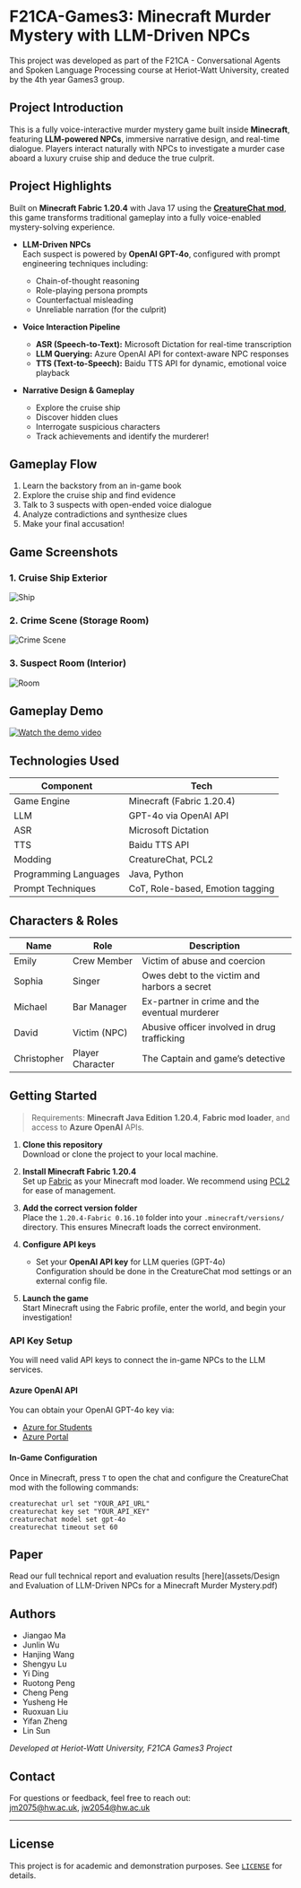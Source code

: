 # F21CA-Games3: Minecraft Murder Mystery with LLM-Driven NPCs

This project was developed as part of the F21CA - Conversational Agents and Spoken Language Processing course at Heriot-Watt University, created by the 4th year Games3 group.

## Project Introduction

This is a fully voice-interactive murder mystery game built inside **Minecraft**, featuring **LLM-powered NPCs**, immersive narrative design, and real-time dialogue. Players interact naturally with NPCs to investigate a murder case aboard a luxury cruise ship and deduce the true culprit.

## Project Highlights

Built on **Minecraft Fabric 1.20.4** with Java 17 using the [**CreatureChat mod**](https://modrinth.com/mod/mcmti), this game transforms traditional gameplay into a fully voice-enabled mystery-solving experience.

- **LLM-Driven NPCs**  
  Each suspect is powered by **OpenAI GPT-4o**, configured with prompt engineering techniques including:
  - Chain-of-thought reasoning
  - Role-playing persona prompts
  - Counterfactual misleading
  - Unreliable narration (for the culprit)

- **Voice Interaction Pipeline**
  - **ASR (Speech-to-Text):** Microsoft Dictation for real-time transcription
  - **LLM Querying:** Azure OpenAI API for context-aware NPC responses
  - **TTS (Text-to-Speech):** Baidu TTS API for dynamic, emotional voice playback

- **Narrative Design & Gameplay**
  - Explore the cruise ship
  - Discover hidden clues
  - Interrogate suspicious characters
  - Track achievements and identify the murderer!

## Gameplay Flow

1. Learn the backstory from an in-game book
2. Explore the cruise ship and find evidence
3. Talk to 3 suspects with open-ended voice dialogue
4. Analyze contradictions and synthesize clues
5. Make your final accusation!

## Game Screenshots

### 1. Cruise Ship Exterior
![Ship](assets/Ship.png)

### 2. Crime Scene (Storage Room)
![Crime Scene](assets/crime_scene.png)

### 3. Suspect Room (Interior)
![Room](assets/room.png)

## Gameplay Demo

[![Watch the demo video](https://img.youtube.com/vi/tVd3QYc0fU8/0.jpg)](https://youtu.be/tVd3QYc0fU8)



## Technologies Used

| Component | Tech |
|----------|------|
| Game Engine | Minecraft (Fabric 1.20.4) |
| LLM | GPT-4o via OpenAI API |
| ASR | Microsoft Dictation |
| TTS | Baidu TTS API |
| Modding | CreatureChat, PCL2 |
| Programming Languages | Java, Python |
| Prompt Techniques | CoT, Role-based, Emotion tagging |

## Characters & Roles

| Name      | Role             | Description |
|-----------|------------------|-------------|
| Emily     | Crew Member      | Victim of abuse and coercion |
| Sophia    | Singer           | Owes debt to the victim and harbors a secret |
| Michael   | Bar Manager      | Ex-partner in crime and the eventual murderer |
| David     | Victim (NPC)     | Abusive officer involved in drug trafficking |
| Christopher | Player Character | The Captain and game’s detective |

## Getting Started

> Requirements: **Minecraft Java Edition 1.20.4**, **Fabric mod loader**, and access to **Azure OpenAI** APIs.

1. **Clone this repository**  
   Download or clone the project to your local machine.

2. **Install Minecraft Fabric 1.20.4**  
   Set up [Fabric](https://fabricmc.net/) as your Minecraft mod loader. We recommend using [PCL2](https://github.com/Hex-Dragon/PCL2/releases) for ease of management.

3. **Add the correct version folder**  
   Place the `1.20.4-Fabric 0.16.10` folder into your `.minecraft/versions/` directory. This ensures Minecraft loads the correct environment.

4. **Configure API keys**  
   - Set your **OpenAI API key** for LLM queries (GPT-4o)  
   Configuration should be done in the CreatureChat mod settings or an external config file.

5. **Launch the game**  
   Start Minecraft using the Fabric profile, enter the world, and begin your investigation!

### API Key Setup

You will need valid API keys to connect the in-game NPCs to the LLM services.

#### Azure OpenAI API
You can obtain your OpenAI GPT-4o key via:
- [Azure for Students](https://azure.microsoft.com/en-gb/free/students)
- [Azure Portal](https://portal.azure.com)

#### In-Game Configuration
Once in Minecraft, press `T` to open the chat and configure the CreatureChat mod with the following commands:

```plaintext
creaturechat url set "YOUR_API_URL"
creaturechat key set "YOUR_API_KEY"
creaturechat model set gpt-4o
creaturechat timeout set 60
```

## Paper

Read our full technical report and evaluation results [here](assets/Design and Evaluation of LLM-Driven NPCs for a Minecraft Murder Mystery.pdf)

## Authors

- Jiangao Ma  
- Junlin Wu  
- Hanjing Wang  
- Shengyu Lu  
- Yi Ding  
- Ruotong Peng  
- Cheng Peng  
- Yusheng He  
- Ruoxuan Liu  
- Yifan Zheng  
- Lin Sun  

*Developed at Heriot-Watt University, F21CA Games3 Project*

## Contact

For questions or feedback, feel free to reach out:  
jm2075@hw.ac.uk, jw2054@hw.ac.uk

---

## License

This project is for academic and demonstration purposes. See [`LICENSE`](./LICENSE) for details.
